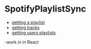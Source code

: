 
# SpotifyPlaylistSync

- [getting a playlist](https://developer.spotify.com/web-api/get-playlist)
- [getting tracks](https://developer.spotify.com/web-api/get-playlists-tracks/)
- [getting users playlists](https://developer.spotify.com/web-api/get-list-users-playlists/)

-work in in React
